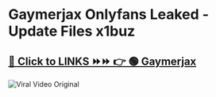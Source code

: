 
 # Gaymerjax Onlyfans Leaked - Update Files x1buz

## <h2><a href="https://clipsfans.com/Gaymerjax&ref=git">🔗 Click to LINKS ⏩⏩ 👉 🟢 Gaymerjax </a></h2>

<a href="https://clipsfans.com/Gaymerjax&ref=git" rel="nofollow" data-target="animated-image.originalLink"><img src="https://i.ibb.co.com/xMMVF88/686577567.gif" alt="Viral Video Original" style="max-width: 100%; display: inline-block;" data-target="animated-image.originalImage"></a>

